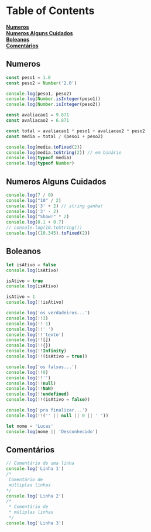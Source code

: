 # Table of Contents
**[Numeros](#numeros)**<br>
**[Numeros Alguns Cuidados](#numeros-alguns-cuidados)**<br>
**[Boleanos](#boleanos)**<br>
**[Comentários](#comentarios)**<br>

## Numeros

```javascript
const peso1 = 1.0
const peso2 = Number('2.0')

console.log(peso1, peso2)
console.log(Number.isInteger(peso1))
console.log(Number.isInteger(peso2))

const avaliacao1 = 9.871
const avaliacao2 = 6.871

const total = avaliacao1 * peso1 + avaliacao2 * peso2
const media = total / (peso1 + peso2)

console.log(media.toFixed(2))
console.log(media.toString(2)) // em binário
console.log(typeof media)
console.log(typeof Number)
```

## Numeros Alguns Cuidados

```javascript
console.log(7 / 0)
console.log("10" / 2)
console.log('3' + 2) // string ganha!
console.log('3' - 2)
console.log("Show!" * 2)
console.log(0.1 + 0.7)
// console.log(10.toString())
console.log((10.345).toFixed(2))
```

## Boleanos

```javascript
let isAtivo = false
console.log(isAtivo)

isAtivo = true
console.log(isAtivo)

isAtivo = 1
console.log(!!isAtivo)

console.log('os verdadeiros...')
console.log(!!3)
console.log(!!-1)
console.log(!!' ')
console.log(!!'texto')
console.log(!![])
console.log(!!{})
console.log(!!Infinity)
console.log(!!(isAtivo = true))

console.log('os falsos...')
console.log(!!0)
console.log(!!'')
console.log(!!null)
console.log(!!NaN)
console.log(!!undefined)
console.log(!!(isAtivo = false))

console.log('pra finalizar...')
console.log(!!('' || null || 0 || ' '))

let nome = 'Lucas'
console.log(nome || 'Desconhecido')
```

## Comentários

```javascript
// Comentário de uma linha
console.log('Linha 1')
/*
 Comentário de
 múltiplas linhas
*/
console.log('Linha 2')
/*
 * Comentário de
 * múliplas linhas
 */
console.log('Linha 3')
```